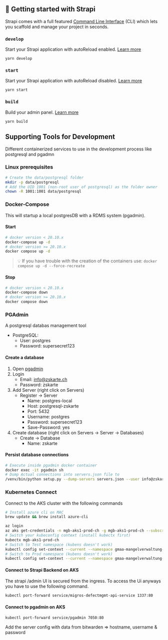 ## 🚀 Getting started with Strapi

Strapi comes with a full featured [Command Line Interface](https://docs.strapi.io/developer-docs/latest/developer-resources/cli/CLI.html) (CLI) which lets you scaffold and manage your project in seconds.

### `develop`
Start your Strapi application with autoReload enabled. [Learn more](https://docs.strapi.io/developer-docs/latest/developer-resources/cli/CLI.html#strapi-develop)
```
yarn develop
```

### `start`
Start your Strapi application with autoReload disabled. [Learn more](https://docs.strapi.io/developer-docs/latest/developer-resources/cli/CLI.html#strapi-start)
```
yarn start
```

### `build`
Build your admin panel. [Learn more](https://docs.strapi.io/developer-docs/latest/developer-resources/cli/CLI.html#strapi-build)
```
yarn build
```

## Supporting Tools for Development
Different containerized services to use in the development process like postgresql and pgadmn

### Linux prerequisites
```bash
# Create the data/postgresql folder
mkdir -p data/postgresql
# Add the UID 1001 (non-root user of postgresql) as the folder owner
chown -R 1001:1001 data/postgresql
```

### Docker-Compose
This will startup a local postgresDB with a RDMS system (pgadmin).
#### Start
```bash
# docker version < 20.10.x
docker-compose up -d
# docker version >= 20.10.x
docker compose up -d
```
> 💡 If you have trouble with the creation of the containers use: `docker compose up -d --force-recreate`
#### Stop
```bash
# docker version < 20.10.x
docker-compose down
# docker version >= 20.10.x
docker compose down
```
### PGAdmin
A postgresql databas management tool

* PostgreSQL: 
    * User: postgres
    * Password: supersecret123
#### Create a database
1. Open [pgadmin](http://localhost:7050/)
2. Login
    * Email: info@zskarte.ch
    * Password: zskarte
3. Add Server (right click on Servers)
    * Register -> Server
        * Name: postgres-local
        * Host: postgresql-zskarte
        * Port: 5432
        * Username: postgres
        * Password: supersecret123
        * Save-Password: yes
4. Create database (right click on Servers -> Server -> Databases)
    * Create -> Database
        * Name: zskarte
#### Persist database connections
```bash
# Execute inside pgadmin docker container
docker exec -it pgadmin sh
# Dump Actual connections into servers.json file to
/venv/bin/python setup.py --dump-servers servers.json --user info@zskarte.ch
```

### Kubernetes Connect
Connect to the AKS cluster with the following commands

```bash
# Install azure cli on MAC
brew update && brew install azure-cli

az login
az aks get-credentials -n mgb-aks1-prod-ch -g mgb-aks1-prod-ch --subscription mgb-coreinfra-prod-ch
# Switch your kubeconfig context (install kubectx first)
kubectx mgb-aks1-prod-ch
# Switch to Test namespace (kubens doesn't work)
kubectl config set-context --current --namespace gmaa-mangelverwaltung-dev
# Switch to Prod namespace (kubens doesn't work)
kubectl config set-context --current --namespace gmaa-mangelverwaltung-prod
```

#### Connect to Strapi Backend on AKS
The strapi /admin UI is secured from the ingress. To access the Ui anyways 
you have to use the following command.

```bash
kubectl port-forward service/migros-defectmgmt-api-service 1337:80
```

#### Connect to pgadmin on AKS
```bash
kubectl port-forward service/pgadmin 7050:80
```

Add the server config with data from bitwarden => hostname, username & password
